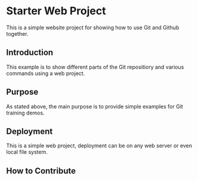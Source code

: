 # Starter Web Project

This is a simple website project for
showing how to use Git and Github together.

## Introduction

This example is to show different parts
of the Git repositiory and various commands
using a web project.

## Purpose

As stated above, the main purpose is to
provide simple examples for Git training 
demos.

## Deployment

This is a simple web project, deployment
can be on any web server or even local
file system.

## How to Contribute